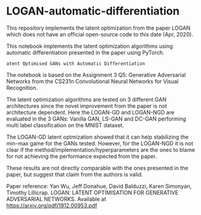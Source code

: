 # LOGAN-automatic-differentiation
This repository implements the latent optimization from the paper LOGAN which does not have an official open-source code to this date (Apr, 2020).

This notebook implements the latent optimization algorithms using automatic differentiation  presented in the paper using PyTorch. 

`atent Optimised GANs with Automatic Differentiation`

The notebook is based on the Assignment 3 Q5: Generative Adversarial Networks from the CS231n Convolutional Neural Networks for Visual Recognition.

The latent optimization algorithms are tested on 3 different GAN architectures since the novel improvement from the paper is not architecture dependent. Here the LOGAN-GD and LOGAN-NGD are evaluated in the 3 GANs: Vanilla GAN, LS-GAN and DC-GAN performing multi label classification on the MNIST dataset.

The LOGAN-GD latent optmization showed that it can help stabilizing the min-max game for the GANs tested. However, for the LOGAN-NGD it is not clear if the method/implementation/hyperparameters are the ones to blame for not achieving the performance expected from the paper.

These results are not directly comparable with the ones presented in the paper, but suggest that claim from the authors is valid.

Paper reference:
Yan Wu, Jeff Donahue, David Balduzzi, Karen Simonyan, Timothy Lillicrap. LOGAN: LATENT OPTIMISATION FOR GENERATIVE
ADVERSARIAL NETWORKS. Available at https://arxiv.org/pdf/1912.00953.pdf